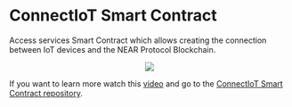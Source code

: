 # ConnectIoT Smart Contract

Access services Smart Contract which allows creating the connection between IoT devices and the NEAR Protocol Blockchain.

<p align="center">
  <img src="https://github.com/EbanCuMo/ConnectIoT-Platform/blob/main/assets/images/Morado%20Moderno%20Tecnolog%C3%ADa%20y%20Juegos%20Logotipo%20(1).png" />
</p>



If you want to learn more watch this [video](https://www.youtube.com/watch?v=MxdifDH9v78) and go to the [ConnectIoT Smart Contract repository](https://github.com/paul-cruz/ConnectIoT).

